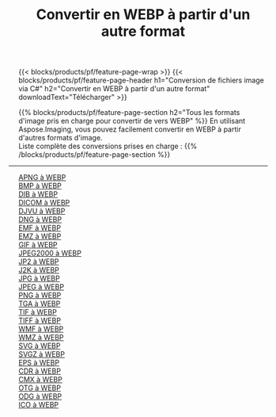 ﻿---
title: Convertir en WEBP à partir d'un autre format 
weight: 3920
url: /fr/net/conversion/to/webp 
lang: fr
langdirlevel: 2
locales: zh-hans,ja,it,ru,de,es,fr,nl,id,lt,pl,pt,vi,tr,ko,zh-hant,ar,hi,th,sv,cs,uk,he
description: En utilisant Aspose.Imaging, vous pouvez facilement convertir en WEBP à partir d'un autre format
---

{{< blocks/products/pf/feature-page-wrap >}}
{{< blocks/products/pf/feature-page-header h1="Conversion de fichiers image via C#" h2="Convertir en WEBP à partir d'un autre format" downloadText="Télécharger" >}}


{{% blocks/products/pf/feature-page-section  h2="Tous les formats d'image pris en charge pour convertir de vers WEBP" %}}
En utilisant Aspose.Imaging, vous pouvez facilement convertir en WEBP à partir d'autres formats d'image.
<br/>
Liste complète des conversions prises en charge :
{{% /blocks/products/pf/feature-page-section %}}
<div class="container-fluid productfamilypage bg-gray">
    <div class="convertypes bg-gray agp-content section">
        <div class="container">
		<hr style="margin-left:-20px;"/>
		<div class="row other-converters">
		    <div class='col-md-2 other-converter remove-lp remove-rp'><a href="/imaging/fr/net/conversion/apng-to-webp" >APNG à WEBP</a></div>
<div class='col-md-2 other-converter remove-lp remove-rp'><a href="/imaging/fr/net/conversion/bmp-to-webp" >BMP à WEBP</a></div>
<div class='col-md-2 other-converter remove-lp remove-rp'><a href="/imaging/fr/net/conversion/dib-to-webp" >DIB à WEBP</a></div>
<div class='col-md-2 other-converter remove-lp remove-rp'><a href="/imaging/fr/net/conversion/dicom-to-webp" >DICOM à WEBP</a></div>
<div class='col-md-2 other-converter remove-lp remove-rp'><a href="/imaging/fr/net/conversion/djvu-to-webp" >DJVU à WEBP</a></div>
<div class='col-md-2 other-converter remove-lp remove-rp'><a href="/imaging/fr/net/conversion/dng-to-webp" >DNG à WEBP</a></div>
<div class='col-md-2 other-converter remove-lp remove-rp'><a href="/imaging/fr/net/conversion/emf-to-webp" >EMF à WEBP</a></div>
<div class='col-md-2 other-converter remove-lp remove-rp'><a href="/imaging/fr/net/conversion/emz-to-webp" >EMZ à WEBP</a></div>
<div class='col-md-2 other-converter remove-lp remove-rp'><a href="/imaging/fr/net/conversion/gif-to-webp" >GIF à WEBP</a></div>
<div class='col-md-2 other-converter remove-lp remove-rp'><a href="/imaging/fr/net/conversion/jpeg2000-to-webp" >JPEG2000 à WEBP</a></div>
<div class='col-md-2 other-converter remove-lp remove-rp'><a href="/imaging/fr/net/conversion/jp2-to-webp" >JP2 à WEBP</a></div>
<div class='col-md-2 other-converter remove-lp remove-rp'><a href="/imaging/fr/net/conversion/j2k-to-webp" >J2K à WEBP</a></div>
<div class='col-md-2 other-converter remove-lp remove-rp'><a href="/imaging/fr/net/conversion/jpg-to-webp" >JPG à WEBP</a></div>
<div class='col-md-2 other-converter remove-lp remove-rp'><a href="/imaging/fr/net/conversion/jpeg-to-webp" >JPEG à WEBP</a></div>
<div class='col-md-2 other-converter remove-lp remove-rp'><a href="/imaging/fr/net/conversion/png-to-webp" >PNG à WEBP</a></div>
<div class='col-md-2 other-converter remove-lp remove-rp'><a href="/imaging/fr/net/conversion/tga-to-webp" >TGA à WEBP</a></div>
<div class='col-md-2 other-converter remove-lp remove-rp'><a href="/imaging/fr/net/conversion/tif-to-webp" >TIF à WEBP</a></div>
<div class='col-md-2 other-converter remove-lp remove-rp'><a href="/imaging/fr/net/conversion/tiff-to-webp" >TIFF à WEBP</a></div>
<div class='col-md-2 other-converter remove-lp remove-rp'><a href="/imaging/fr/net/conversion/wmf-to-webp" >WMF à WEBP</a></div>
<div class='col-md-2 other-converter remove-lp remove-rp'><a href="/imaging/fr/net/conversion/wmz-to-webp" >WMZ à WEBP</a></div>
<div class='col-md-2 other-converter remove-lp remove-rp'><a href="/imaging/fr/net/conversion/svg-to-webp" >SVG à WEBP</a></div>
<div class='col-md-2 other-converter remove-lp remove-rp'><a href="/imaging/fr/net/conversion/svgz-to-webp" >SVGZ à WEBP</a></div>
<div class='col-md-2 other-converter remove-lp remove-rp'><a href="/imaging/fr/net/conversion/eps-to-webp" >EPS à WEBP</a></div>
<div class='col-md-2 other-converter remove-lp remove-rp'><a href="/imaging/fr/net/conversion/cdr-to-webp" >CDR à WEBP</a></div>
<div class='col-md-2 other-converter remove-lp remove-rp'><a href="/imaging/fr/net/conversion/cmx-to-webp" >CMX à WEBP</a></div>
<div class='col-md-2 other-converter remove-lp remove-rp'><a href="/imaging/fr/net/conversion/otg-to-webp" >OTG à WEBP</a></div>
<div class='col-md-2 other-converter remove-lp remove-rp'><a href="/imaging/fr/net/conversion/odg-to-webp" >ODG à WEBP</a></div>
<div class='col-md-2 other-converter remove-lp remove-rp'><a href="/imaging/fr/net/conversion/ico-to-webp" >ICO à WEBP</a></div>
                </div>
        </div>
    </div>
</div>
<br/>

